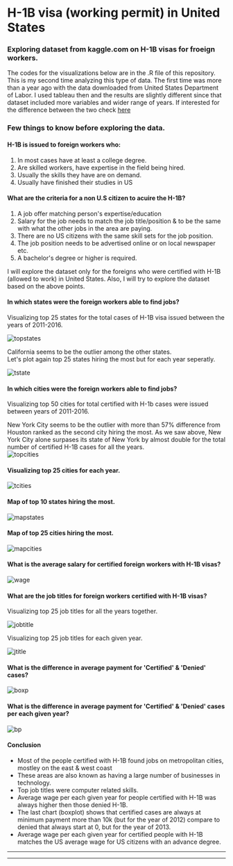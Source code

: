# H-1B visa (working permit) in United States

### Exploring dataset from kaggle.com on H-1B visas for froeign workers. 

The codes for the visualizations below are in the .R file of this repository. This is my second time analyzing this type of data. The first time was more than a year ago with the data downloaded from United States Department of Labor. I used tableau then and the results are slightly different since that dataset included more variables and wider range of years. If interested for the difference between the two check [here](https://public.tableau.com/profile/elton.islamaj#!/vizhome/WhichforeignsareallowedtoworkinU_S_/Story1)  

### Few things to know before exploring the data.

#### H-1B is issued to foreign workers who:

1. In most cases have at least a college degree.
2. Are skilled workers, have expertise in the field being hired. 
3. Usually the skills they have are on demand.
4. Usually have finished their studies in US  

#### What are the criteria for a non U.S citizen to acuire the H-1B?

1. A job offer matching person's expertise/education
2. Salary for the job needs to match the job title/position & to be the same with what the other jobs in the area are paying.
3. There are no US citizens with the same skill sets for the job position.
4. The job position needs to be advertised online or on local newspaper etc.
5. A bachelor's degree or higher is required.   

I will explore the dataset only for the foreigns who were certified with H-1B (allowed to work) in United States. Also, I will try to explore the dataset based on the above points. 


#### In which states were the foreign workers able to find jobs?

Visualizing top 25 states for the total cases of H-1B visa issued between the years of 2011-2016.   

![topstates](https://cloud.githubusercontent.com/assets/22155935/24691368/086ddbba-19a1-11e7-90b8-7e9ad3552583.png)  

California seems to be the outlier among the other states.   
Let's plot again top 25 states hiring the most but for each year seperatly.  

![tstate](https://cloud.githubusercontent.com/assets/22155935/24691372/0e6bbf14-19a1-11e7-8898-27c6868b7079.png)  

#### In which cities were the foreign workers able to find jobs?

Visualizing top 50 cities for total certified with H-1b cases were issued between years of 2011-2016.  

New York City seems to be the outlier with more than 57% difference from Houston ranked as the second city hiring the most. As we saw above, New York City alone surpases its state of New York by almost double for the total number of certified H-1B cases for all the years.  
![topcities](https://cloud.githubusercontent.com/assets/22155935/24691375/157dfd62-19a1-11e7-98ee-8fca2ace652b.png)  

#### Visualizing top 25 cities for each year.  

![tcities](https://cloud.githubusercontent.com/assets/22155935/24691399/3ead3478-19a1-11e7-91cd-cebbc0d3c9ea.png)  

#### Map of top 10 states hiring the most.  


![mapstates](https://cloud.githubusercontent.com/assets/22155935/24691411/490c85cc-19a1-11e7-88be-6671c18e0b34.png)  

#### Map of top 25 cities hiring the most.  

![mapcities](https://cloud.githubusercontent.com/assets/22155935/24691421/580c836a-19a1-11e7-9485-3dc7ea9c71dd.png)  

#### What is the average salary for certified foreign workers with H-1B visas?  


![wage](https://cloud.githubusercontent.com/assets/22155935/24691433/6792d668-19a1-11e7-92ff-2ee41df139b6.png)  

#### What are the job titles for foreign workers certified with H-1B visas?  

Visualizing top 25 job titles for all the years together.  

![jobtitle](https://cloud.githubusercontent.com/assets/22155935/24691451/7c327af6-19a1-11e7-9078-9c8f92031dcf.png)  

Visualizing top 25 job titles for each given year.  

![jtitle](https://cloud.githubusercontent.com/assets/22155935/24691457/83608a0c-19a1-11e7-9e49-bc7cdf1f6267.png)  

#### What is the difference in average payment for 'Certified' & 'Denied' cases?  

![boxp](https://cloud.githubusercontent.com/assets/22155935/24691461/8b75e21e-19a1-11e7-965f-26e4cb95ae41.png)  


#### What is the difference in average payment for 'Certified' & 'Denied' cases per each given year?  

![bp](https://cloud.githubusercontent.com/assets/22155935/24691465/91b157e4-19a1-11e7-99c1-9d0dbcb4ccdf.png)  

#### Conclusion

* Most of the people certified with H-1B found jobs on metropolitan cities, mostley on the east & west coast
* These areas are also known as having a large number of businesses in technology.
* Top job titles were computer related skills. 
* Average wage per each given year for people certified with H-1B was always higher then those denied H-1B. 
* The last chart (boxplot) shows that certified cases are always at minimum payment more than 10k (but for the year of 2012) compare to denied that always start at 0, but for the year of 2013. 
* Average wage per each given year for certified people with H-1B matches the US average wage for US citizens with an advance degree.  

---

---


